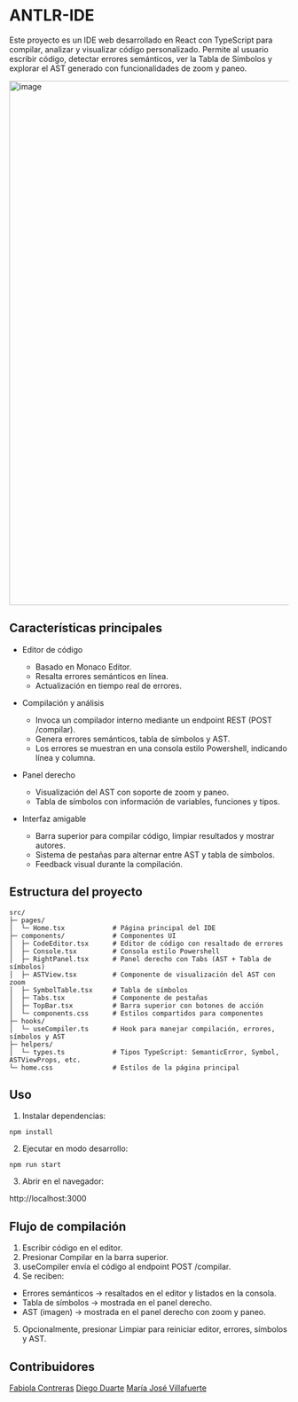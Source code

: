 # ANTLR-IDE

Este proyecto es un IDE web desarrollado en React con TypeScript para compilar, analizar y visualizar código personalizado. Permite al usuario escribir código, detectar errores semánticos, ver la Tabla de Símbolos y explorar el AST generado con funcionalidades de zoom y paneo.

<img width="1867" height="946" alt="image" src="https://github.com/user-attachments/assets/31d40c79-8f6d-4e53-aaf6-a06d4bd47e34" />

## Características principales

- Editor de código
  - Basado en Monaco Editor.
  - Resalta errores semánticos en línea.
  - Actualización en tiempo real de errores.

- Compilación y análisis
  - Invoca un compilador interno mediante un endpoint REST (POST /compilar).
  - Genera errores semánticos, tabla de símbolos y AST.
  - Los errores se muestran en una consola estilo Powershell, indicando línea y columna.

- Panel derecho
  - Visualización del AST con soporte de zoom y paneo.
  - Tabla de símbolos con información de variables, funciones y tipos.

- Interfaz amigable
  - Barra superior para compilar código, limpiar resultados y mostrar autores.
  - Sistema de pestañas para alternar entre AST y tabla de símbolos.
  - Feedback visual durante la compilación.

## Estructura del proyecto

```
src/
├─ pages/
│  └─ Home.tsx            # Página principal del IDE
├─ components/            # Componentes UI
│  ├─ CodeEditor.tsx      # Editor de código con resaltado de errores
│  ├─ Console.tsx         # Consola estilo Powershell
│  ├─ RightPanel.tsx      # Panel derecho con Tabs (AST + Tabla de símbolos)
│  ├─ ASTView.tsx         # Componente de visualización del AST con zoom
│  ├─ SymbolTable.tsx     # Tabla de símbolos
│  ├─ Tabs.tsx            # Componente de pestañas
│  ├─ TopBar.tsx          # Barra superior con botones de acción
│  └─ components.css      # Estilos compartidos para componentes
├─ hooks/
│  └─ useCompiler.ts      # Hook para manejar compilación, errores, símbolos y AST
├─ helpers/
│  └─ types.ts            # Tipos TypeScript: SemanticError, Symbol, ASTViewProps, etc.
└─ home.css               # Estilos de la página principal
```

## Uso
1. Instalar dependencias:
```
npm install
```

2. Ejecutar en modo desarrollo:

```
npm run start
```

3. Abrir en el navegador:

http://localhost:3000 

## Flujo de compilación

1. Escribir código en el editor.
2. Presionar Compilar en la barra superior.
3. useCompiler envía el código al endpoint POST /compilar.
4. Se reciben:
  - Errores semánticos → resaltados en el editor y listados en la consola.
  - Tabla de símbolos → mostrada en el panel derecho.
  - AST (imagen) → mostrada en el panel derecho con zoom y paneo.
5. Opcionalmente, presionar Limpiar para reiniciar editor, errores, símbolos y AST.

## Contribuidores

[Fabiola Contreras](https://github.com/Fabiola-cc)
[Diego Duarte](https://github.com/DiegoDuaS)
[María José Villafuerte](https://github.com/Maria-Villafuerte)
